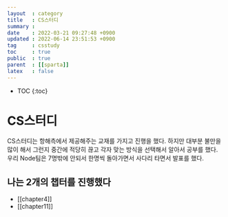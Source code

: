 ```yaml
---
layout  : category
title   : CS스터디
summary : 
date    : 2022-03-21 09:27:48 +0900
updated : 2022-06-14 23:51:53 +0900
tag     : csstudy
toc     : true
public  : true
parent  : [[sparta]]
latex   : false
---
```

* TOC
{:toc}

# CS스터디
CS스터디는 항해측에서 제공해주는 교재를 가지고 진행을 했다. 
하지만 대부분 불만을 많이 해서 그런지 중간에 적당히 끊고 각자 맞는 방식을 선택해서 알아서 공부를 했다. 
우리 Node팀은 7명밖에 안되서 한명씩 돌아가면서 사다리 타면서 발표를 했다.

## 나는 2개의 챕터를 진행했다 

* [[chapter4]]
* [[chapter11]]




